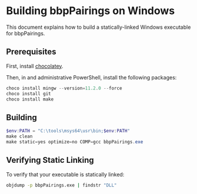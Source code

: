 # Building bbpPairings on Windows

This document explains how to build a statically-linked Windows executable for bbpPairings.

## Prerequisites

First, install [chocolatey](https://chocolatey.org/).

Then, in and administrative PowerShell, install the following packages:

```powershell
choco install mingw --version=11.2.0 --force
choco install git
choco install make
```

## Building

```powershell
$env:PATH = "C:\tools\msys64\usr\bin;$env:PATH" 
make clean
make static=yes optimize=no COMP=gcc bbpPairings.exe
```

## Verifying Static Linking

To verify that your executable is statically linked:

```bash
objdump -p bbpPairings.exe | findstr "DLL"
```

